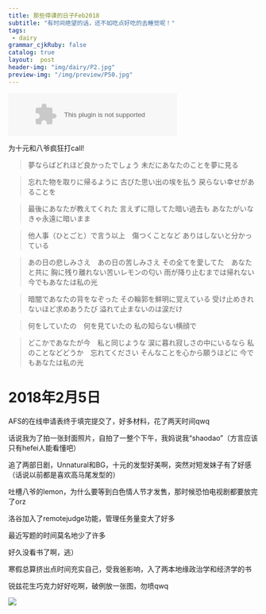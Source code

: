 ```yaml
---
title: 那些停课的日子Feb2018
subtitle: "有时间绝望的话，还不如吃点好吃的去睡觉呢！"
tags: 
 - dairy
grammar_cjkRuby: false
catalog: true
layout:  post
header-img: "img/dairy/P2.jpg"
preview-img: "/img/preview/P50.jpg"
---
```


<embed src="//music.163.com/style/swf/widget.swf?sid=1367799474&type=3&auto=1&width=320&height=66" width="340" height="86"  allowNetworking="all">

为十元和八爷疯狂打call!

>夢ならばどれほど良かったでしょう
未だにあなたのことを夢に見る



>忘れた物を取りに帰るように
古びた思い出の埃を払う
戻らない幸せがあることを

>最後にあなたが教えてくれた
言えずに隠してた暗い過去も
あなたがいなきゃ永遠に暗いまま

>他人事（ひとごと）で言う以上　傷つくことなど
ありはしないと分かっている

>あの日の悲しみさえ　あの日の苦しみさえ
その全てを愛してた　あなたと共に
胸に残り離れない苦いレモンの匂い
雨が降り止むまでは帰れない
今でもあなたは私の光



>暗闇であなたの背をなぞった
その輪郭を鮮明に覚えている
受け止めきれないほど求めあうたび
溢れて止まないのは涙だけ

>何をしていたの　何を見ていたの
私の知らない横顔で

>どこかであなたが今　私と同じような
涙に暮れ寂しさの中にいるなら
私のことなどどうか　忘れてください
そんなことを心から願うほどに
今でもあなたは私の光




# 2018年2月5日

AFS的在线申请表终于填完提交了，好多材料，花了两天时间qwq

话说我为了拍一张封面照片，自拍了一整个下午，我妈说我“shaodao”（方言应该只有hefei人能看懂吧）

追了两部日剧，Unnatural和BG，十元的发型好美啊，突然对短发妹子有了好感（话说以前都是喜欢高马尾发型的）

吐槽八爷的lemon，为什么要等到白色情人节才发售，那时候恐怕电视剧都要放完了orz

洛谷加入了remotejudge功能，管理任务量变大了好多

最近写题的时间莫名地少了许多

好久没看书了啊，逃）

寒假总算挤出点时间充实自己，受我爸影响，入了两本地缘政治学和经济学的书

锐兹花生巧克力好好吃啊，破例放一张图，勿喷qwq

![](https://s1.ax1x.com/2018/02/05/9Kwk40.jpg)
